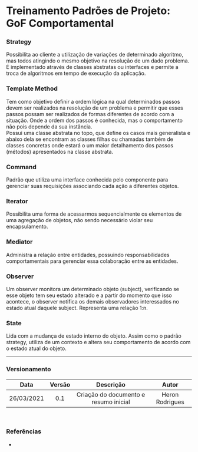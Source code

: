 # Treinamento Padrões de Projeto: GoF Comportamental


### Strategy
Possibilita ao cliente a utilização de variações de determinado algoritmo, mas todos atingindo o mesmo objetivo na resolução de um dado problema. É implementado através de classes abstratas ou interfaces e permite a troca de algoritmos em tempo de execução da aplicação.

### Template Method

Tem como objetivo definir a ordem lógica na qual determinados passos devem ser realizados na resolução de um problema e permitir que esses passos possam ser realizados de formas diferentes de acordo com a situação. Onde a ordem dos passos é conhecida, mas o comportamento não pois depende da sua instância. <br>
Possui uma classe abstrata no topo, que define os casos mais generalista e abaixo dela se encontram as classes filhas ou chamadas também de classes concretas onde estará o um maior detalhamento dos passos (métodos) apresentados na classe abstrata. 

### Command
Padrão que utiliza uma interface conhecida pelo componente para gerenciar suas requisições associando cada ação a diferentes objetos.

### Iterator
Possibilita uma forma de acessarmos sequencialmente os elementos de uma agregação de objetos, não sendo necessário violar seu encapsulamento.

### Mediator
Administra a relação entre entidades, possuindo responsabilidades comportamentais para gerenciar essa colaboração entre as entidades.

### Observer
Um observer monitora um determinado objeto (subject), verificando se esse objeto tem seu estado alterado e a partir do momento que isso acontece, o observer notifica os demais observadores interessados no estado atual daquele subject. Representa uma relação 1:n.

### State
Lida com a mudança de estado interno do objeto. Assim como o padrão strategy, utiliza de um contexto e altera seu comportamento de acordo com o estado atual do objeto.


---

### Versionamento

|Data|Versão|Descrição|Autor|
|:--:|:----:|:-------:|:---:|
|26/03/2021| 0.1 | Criação do documento e resumo inicial | Heron Rodrigues

<br>

### Referências 
 - 